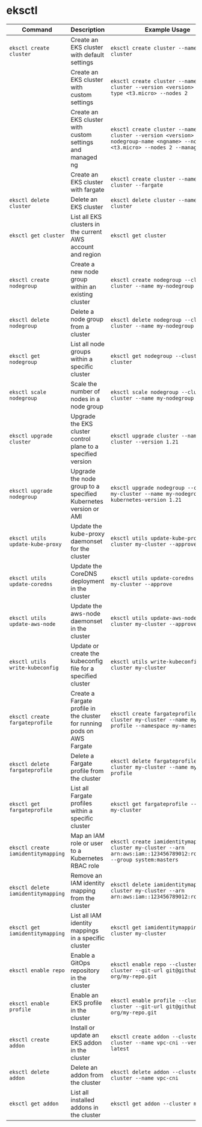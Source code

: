 # eksctl

| Command | Description | Example Usage |
|---------|-------------|---------------|
| `eksctl create cluster` | Create an EKS cluster with default settings | `eksctl create cluster --name my-cluster` |
|  | Create an EKS cluster with custom settings | `eksctl create cluster --name my-cluster --version <version> --node-type <t3.micro> --nodes 2`|
|  |Create an EKS cluster with custom settings and managed ng |`eksctl create cluster --name my-cluster --version <version> --nodegroup-name <ngname> --node-type <t3.micro> --nodes 2 --managed`|
|  | Create an EKS cluster with fargate | `eksctl create cluster --name my-cluster --fargate`|
| `eksctl delete cluster` | Delete an EKS cluster | `eksctl delete cluster --name my-cluster` |
| `eksctl get cluster` | List all EKS clusters in the current AWS account and region | `eksctl get cluster` |
| `eksctl create nodegroup` | Create a new node group within an existing cluster | `eksctl create nodegroup --cluster my-cluster --name my-nodegroup` |
| `eksctl delete nodegroup` | Delete a node group from a cluster | `eksctl delete nodegroup --cluster my-cluster --name my-nodegroup` |
| `eksctl get nodegroup` | List all node groups within a specific cluster | `eksctl get nodegroup --cluster my-cluster` |
| `eksctl scale nodegroup` | Scale the number of nodes in a node group | `eksctl scale nodegroup --cluster my-cluster --name my-nodegroup --nodes 3` |
| `eksctl upgrade cluster` | Upgrade the EKS cluster control plane to a specified version | `eksctl upgrade cluster --name my-cluster --version 1.21` |
| `eksctl upgrade nodegroup` | Upgrade the node group to a specified Kubernetes version or AMI | `eksctl upgrade nodegroup --cluster my-cluster --name my-nodegroup --kubernetes-version 1.21` |
| `eksctl utils update-kube-proxy` | Update the kube-proxy daemonset for the cluster | `eksctl utils update-kube-proxy --cluster my-cluster --approve` |
| `eksctl utils update-coredns` | Update the CoreDNS deployment in the cluster | `eksctl utils update-coredns --cluster my-cluster --approve` |
| `eksctl utils update-aws-node` | Update the aws-node daemonset in the cluster | `eksctl utils update-aws-node --cluster my-cluster --approve` |
| `eksctl utils write-kubeconfig` | Update or create the kubeconfig file for a specified cluster | `eksctl utils write-kubeconfig --cluster my-cluster` |
| `eksctl create fargateprofile` | Create a Fargate profile in the cluster for running pods on AWS Fargate | `eksctl create fargateprofile --cluster my-cluster --name my-fargate-profile --namespace my-namespace` |
| `eksctl delete fargateprofile` | Delete a Fargate profile from the cluster | `eksctl delete fargateprofile --cluster my-cluster --name my-fargate-profile` |
| `eksctl get fargateprofile` | List all Fargate profiles within a specific cluster | `eksctl get fargateprofile --cluster my-cluster` |
| `eksctl create iamidentitymapping` | Map an IAM role or user to a Kubernetes RBAC role | `eksctl create iamidentitymapping --cluster my-cluster --arn arn:aws:iam::123456789012:role/MyRole --group system:masters` |
| `eksctl delete iamidentitymapping` | Remove an IAM identity mapping from the cluster | `eksctl delete iamidentitymapping --cluster my-cluster --arn arn:aws:iam::123456789012:role/MyRole` |
| `eksctl get iamidentitymapping` | List all IAM identity mappings in a specific cluster | `eksctl get iamidentitymapping --cluster my-cluster` |
| `eksctl enable repo` | Enable a GitOps repository in the cluster | `eksctl enable repo --cluster my-cluster --git-url git@github.com:my-org/my-repo.git` |
| `eksctl enable profile` | Enable an EKS profile in the cluster | `eksctl enable profile --cluster my-cluster --git-url git@github.com:my-org/my-repo.git` |
| `eksctl create addon` | Install or update an EKS addon in the cluster | `eksctl create addon --cluster my-cluster --name vpc-cni --version latest` |
| `eksctl delete addon` | Delete an addon from the cluster | `eksctl delete addon --cluster my-cluster --name vpc-cni` |
| `eksctl get addon` | List all installed addons in the cluster | `eksctl get addon --cluster my-cluster` |
